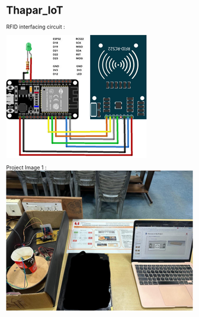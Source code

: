 # Thapar_IoT

RFID interfacing circuit :

![image](https://github.com/mukulkant-mikemighty/Thapar_IoT/blob/main/RFID_reader_Connections.png?raw=true)

Project Image 1 : 
![image](https://raw.githubusercontent.com/mukulkant-mikemighty/Thapar_IoT/main/proj_img1.jpg)

